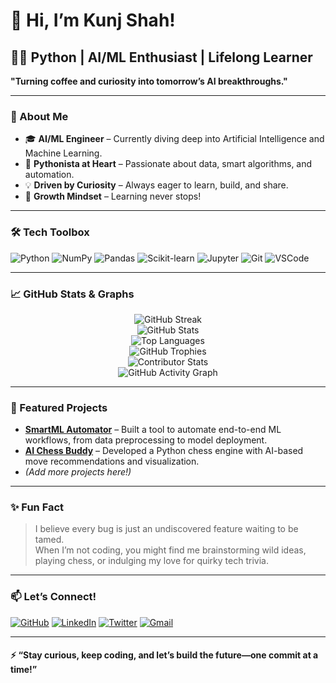 # 👋 Hi, I’m Kunj Shah!

## 🧑‍💻 Python | AI/ML Enthusiast | Lifelong Learner

**"Turning coffee and curiosity into tomorrow’s AI breakthroughs."**

---

### 🚀 About Me

- 🎓 **AI/ML Engineer** – Currently diving deep into Artificial Intelligence and Machine Learning.
- 🐍 **Pythonista at Heart** – Passionate about data, smart algorithms, and automation.
- 💡 **Driven by Curiosity** – Always eager to learn, build, and share.
- 🌱 **Growth Mindset** – Learning never stops!

---

### 🛠️ Tech Toolbox

![Python](https://img.shields.io/badge/-Python-3776AB?logo=python&logoColor=white&style=flat-square)
![NumPy](https://img.shields.io/badge/-NumPy-013243?logo=numpy&logoColor=white&style=flat-square)
![Pandas](https://img.shields.io/badge/-Pandas-150458?logo=pandas&logoColor=white&style=flat-square)
![Scikit-learn](https://img.shields.io/badge/-Scikit--learn-F7931E?logo=scikit-learn&logoColor=white&style=flat-square)
![Jupyter](https://img.shields.io/badge/-Jupyter-F37626?logo=jupyter&logoColor=white&style=flat-square)
![Git](https://img.shields.io/badge/-Git-F05032?logo=git&logoColor=white&style=flat-square)
![VSCode](https://img.shields.io/badge/-VSCode-007ACC?logo=visual-studio-code&logoColor=white&style=flat-square)

---

### 📈 GitHub Stats & Graphs

<p align="center">
  <img src="https://github-readme-streak-stats.herokuapp.com/?user=KunjShah01&theme=radical&hide_border=true" alt="GitHub Streak" />
  <br>
  <img src="https://github-readme-stats.vercel.app/api?username=KunjShah01&show_icons=true&theme=radical&hide_border=true" alt="GitHub Stats" />
  <br>
  <img src="https://github-readme-stats.vercel.app/api/top-langs/?username=KunjShah01&layout=compact&theme=radical&hide_border=true" alt="Top Languages" />
  <br>
  <img src="https://github-profile-trophy.vercel.app/?username=KunjShah01&theme=radical&column=7&margin-w=10&margin-h=10" alt="GitHub Trophies" />
  <br>
  <img src="https://github-contributor-stats.vercel.app/api?username=KunjShah01&limit=5&theme=radical" alt="Contributor Stats" />
  <br>
  <img src="https://github-readme-activity-graph.vercel.app/graph?username=KunjShah01&theme=radical&hide_border=true" alt="GitHub Activity Graph" />
</p>

---

### 🌟 Featured Projects

- **[SmartML Automator](#)** – Built a tool to automate end-to-end ML workflows, from data preprocessing to model deployment.
- **[AI Chess Buddy](#)** – Developed a Python chess engine with AI-based move recommendations and visualization.
- *(Add more projects here!)*

---

### ✨ Fun Fact

> I believe every bug is just an undiscovered feature waiting to be tamed.  
> When I’m not coding, you might find me brainstorming wild ideas, playing chess, or indulging my love for quirky tech trivia.

---

### 📫 Let’s Connect!

[![GitHub](https://img.shields.io/badge/GitHub-181717?style=flat-square&logo=github&logoColor=white)](https://github.com/KunjShah01)
[![LinkedIn](https://img.shields.io/badge/LinkedIn-0077B5?style=flat-square&logo=linkedin&logoColor=white)](https://linkedin.com/in/YOUR_LINKEDIN)
[![Twitter](https://img.shields.io/badge/Twitter-1DA1F2?style=flat-square&logo=twitter&logoColor=white)](https://twitter.com/YOUR_TWITTER)
[![Gmail](https://img.shields.io/badge/Gmail-D14836?style=flat-square&logo=gmail&logoColor=white)](mailto:YOUR_EMAIL)
<!-- Add or remove socials as needed -->

---

#### ⚡ “Stay curious, keep coding, and let’s build the future—one commit at a time!”
